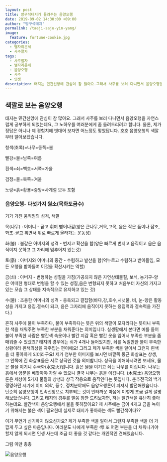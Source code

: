 ```yaml
---
layout: post
title: 방구석태지가 들려주는 음양오행
date: 2019-09-02 14:30:00 +09:00
author: "방구석태지"
permalink: /taeji-saju-yin-yang/
image:
  feature: fortune-cookie.jpg
categories:
  - 별자리운세
  - 사주팔자
tags:
  - 사주팔자
  - 별자리운세
  - 음양오행
  - 사주
  - 인생 
description: 태지는 민간신앙에 관심이 참 많아요.그래서 사주를 보러 다니면서 음양오행을 자연스럽게 공부하게 되었는데요, 그 노하우를 여러분에게 좀 들려드리려고 합니다. 물론, 제가 정답은 아니나 제 경험치에 빗대어 보자면 어느정도 맞았답니다. 호호 음양오행의 색깔부터 알아보겠습니다. 
---
```


## 색깔로 보는 음양오행 

태지는 민간신앙에 관심이 참 많아요. 그래서 사주를 보러 다니면서 음양오행을 자연스럽게 공부하게 되었는데요, 그 노하우를 여러분에게 좀 들려드리려고 합니다. 물론, 제가 정답은 아니나 제 경험치에 빗대어 보자면 어느정도 맞았답니다. 호호 음양오행의 색깔부터 알아보겠습니다. 

청색(초록)=나무=동쪽=봄 

빨강=불=남쪽=여름 

흰색=쇠=백호=서쪽=가을

검정=물=북쪽=겨울

노랑=흙=황룡=중앙=사계절 모두 포함

### 음양오행- 다섯가지 원소(목화토금수)

기가 가진 움직임의 성격, 색깔



목(나무) : 어머니 - 곧고 휘며 뻗어나감(양은 큰나무,거목,고목, 음은 작은 품이나 잡초, 화초-곧고 휘면서 위로 빠르게 올라가는 운동성)

화(불) : 불같은 아버지의 성격 - 번지고 확산을 함(양은 빠르게 번지고 움직이고 음은 움직이지 못하고 그 자리에 멈추어져 있는것)

토(흙) : 아버지와 어머니의 중간 - 수렴하고 발산을 함(억누르고 수렴하고 받아들임, 모든 오행을 받아들여 이것을 확산시키는 역할)

금(쇠) : 아버지 - 변형하는 성질을 가짐(가공되지 않은 자연상태물질, 보석, 농기구-양은 어떠한 형태로 변형을 할 수 있는 성질,음은 변형되지 못하고 처음부터 자신의 가지고 있는 모습 그 상태를 지속적으로 유지하고 있는 것)

수(물) : 조용한 어머니의 성격 - 응축되고 결집함(바다,강,호수,시냇물, 비, 눈-양은 활동성을 가지고 응집.결속이 되고, 음은 그자리에 움직이지 못하는 응집력과 결속력을 가진다.)

흔히 사주에 물이 부족하다, 불이 부족하다는 뜻은 위의 색깔이 모자라다는 뜻이니 부족한 색을 채워주면 부족한 부분을 채워준다는 의미입니다. 실생활에서 본다면 예를 들어 불이 부족한 사람은 빨간색 속옷이나 빨간 지갑 혹은 빨간 옷을 입어서 부족한 부분을 좀 매워줄 수 있겠죠? 태지의 경우에는 쇠가 4개나 들어있지만, 쇠를 녹일만한 불이 부족한 상황이라 흰색의상을 자주입는 편이에요! 그리고 제가 부족한 색을 알아서 그런지 흰색을 더 좋아하게 되더라구요! 제가 첨부한 이미지를 보시면 바깥쪽 둥근 화살표는 상생, 그 안쪽에 긴 화살표들은 서로 상극인 것을 의미합니다. 상극을 이해하시려면 보세요, 물은 불을 이기니 수극화(水克火)입니다. 흙은 물을 이기고 쇠는 나무를 이깁니다. 나무는 흙에서 양분을 빼앗아야 자랄 수 있으니 결국 나무는 흙을 이깁니다. (木克土) 음양오행론은 세상이 5가지 물질의 상생과 상극 작용으로 움직인다는 뜻입니다. 춘추전국의 백가쟁명하던 시기에 이미 의학, 풍수, 정치분야에도 음양오행론이 퍼져서 발전해왔습니다. 단순히 음양오행이 민속신앙으로 치부되는 것이 안타까운 마음에 이렇게 조금 길게 설명해보았습니다. 그리고 태지의 경우를 말씀 잠깐 드려보자면, 저는 빨간색을 유난히 좋아하는데요. 빨간색이 음양오행에서 불을 뜻하잖아요? 제 사주에는 금이 4개고 금을 녹이기 위해서는 붉은 색이 필요한데 실제로 태지가 좋아하는 색도 빨간색이다??

이거 무언가 신기하지 않으신가요? 제가 부족한 색을 알아서 그런지 부족한 색을 더 가깝게 두고 싶은 마음입니다. 여러분도 나에게 부족한 색! 또 어떤 부분을 더 채워나가야할지 알게 되시면 인생 사는데 조금 더 좋을 것 같다는 개인적인 견해였습니다. 

 

그럼 이만 총총

![음양오행](https://lh3.googleusercontent.com/hSRK2ql6mUtHcBpAOj7n85h9EwWVJKUKqIFmZRt7-ZtQ2wWSHbh-o4xFf6vXpt7JwKHbSvYyPSObMr-6LCA8wqAsWG53dE2eRNTZm0rMWxUIqPXQfqmEQdvMAvOLhZ4ZSZaBTgVrCT5nM0gO7Pv150nGmOcrnf1UtRU9Lft2yLtbYG0RRnp_th65gflM9KDtlnSiaGpws61S1nXT3dbel0moZgR59Q7EPpfx4haWh1Eh0Oh-2UlLQNXhniLw5npf7auf0Ws0fvG2usyoncU7RVjEttgMsVfaaA_q1FSvTlJJoxWvIekUACjybEieRrimSPW0JLJaI_z9phPii9wQrFL__cwgiJ-u9HI08xmJpWGlC-GZNjILExGsZIrIT5-_-UGYzn-HXxZWxq8OCiP8Kmj316NdsW6kO3M_N4ZpJQD4I4rQweVrOYXxAlAmLFj0bSmC6NEqTHzNvvFzqa-PzNcEEKUOSh8HsS8jvrO_RXAj1x_BXC0gdTfEgtuhOHkItM2bJSfTr8JJTjAQ2PFhnWmK-VSq5wRq0BxOrvi03DjTY58v1bnYaInIjt17-8iqClRJycFzK5V7U-TXWsK9egk70C6cnUwC9eM450hwkLeBtdD8bnV_jzQZUyE70BDH9jfsr0K5FQY3gaElI5Xv3Ir6LmB_UJQywffVMTP-bjTELSmeiAGqh_vOf9VMO-UY5axtZsR99evl1UHgNnSRJeaol95oZcPuoF7e1hBuNLEPI-8=w1200-h628-no)